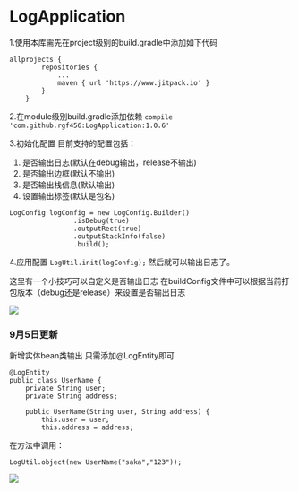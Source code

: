 # LogApplication
1.使用本库需先在project级别的build.gradle中添加如下代码
```
allprojects {
		repositories {
			...
			maven { url 'https://www.jitpack.io' }
		}
	}
```
2.在module级别build.gradle添加依赖
`compile 'com.github.rgf456:LogApplication:1.0.6'`

3.初始化配置
目前支持的配置包括：
1. 是否输出日志(默认在debug输出，release不输出)
2. 是否输出边框(默认不输出)
3. 是否输出栈信息(默认输出)
4. 设置输出标签(默认是包名)
```
LogConfig logConfig = new LogConfig.Builder()
                .isDebug(true)
                .outputRect(true)
                .outputStackInfo(false)
                .build();
```
4.应用配置
`LogUtil.init(logConfig);`
然后就可以输出日志了。

这里有一个小技巧可以自定义是否输出日志
在buildConfig文件中可以根据当前打包版本（debug还是release）来设置是否输出日志

![](https://github.com/rgf456/LogApplication/blob/master/Thumb/1.png)

### 9月5日更新
新增实体bean类输出
只需添加@LogEntity即可
```
@LogEntity
public class UserName {
    private String user;
    private String address;

    public UserName(String user, String address) {
        this.user = user;
        this.address = address;

```
在方法中调用：
```
LogUtil.object(new UserName("saka","123"));
```
![](https://github.com/rgf456/LogApplication/blob/master/Thumb/2.png)